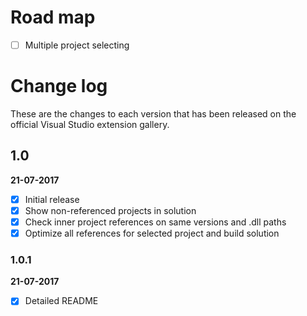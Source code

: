 # Road map

- [ ] Multiple project selecting

# Change log

These are the changes to each version that has been released
on the official Visual Studio extension gallery.

## 1.0

**21-07-2017**

- [x] Initial release
- [x] Show non-referenced projects in solution
- [x] Check inner project references on same versions and .dll paths
- [x] Optimize all references for selected project and build solution

### 1.0.1

**21-07-2017**

- [x] Detailed README